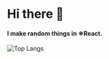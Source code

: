 # Hi there 👋

#### I make random things in ⚛React.
![Top Langs](https://github-readme-stats.vercel.app/api/top-langs/?username=chxry)
